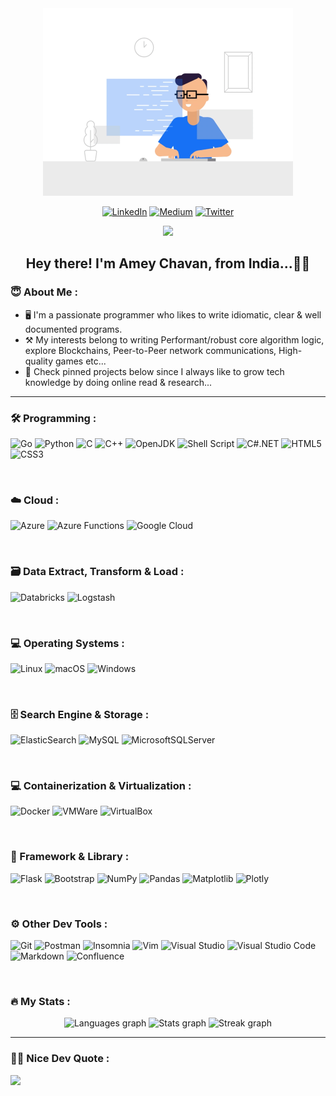 
<div align="center">
  <img height="300px" src="./coding_1.gif" />
</div>

<div align="center">

  [![LinkedIn](https://img.shields.io/badge/LinkedIn-0077B5?style=for-the-badge&logo=linkedin&logoColor=white)](https://linkedin.com/in/apchavan)
  [![Medium](https://img.shields.io/badge/Medium-12100E?style=for-the-badge&logo=medium&logoColor=white)](https://apchavan.medium.com)
  [![Twitter](https://img.shields.io/badge/Twitter-1DA1F2?style=for-the-badge&logo=twitter&logoColor=white)](https://twitter.com/apchavan) 

</div>

<div align="center">
  <img src="https://visitor-badge.laobi.icu/badge?page_id=apchavan.apchavan&left_text=Profile%20Visits" />
</div>

<h2 align="center">Hey there! I'm <b>Amey Chavan</b>, from India...👋🏻</h2>

<h3 align="left">😇 About Me :</h3>

<p align="left">
  <ul>
    <li>
      🖥️ I'm a passionate programmer who likes to write idiomatic, clear & well documented programs.
    </li>
    <li>
      ⚒️ My interests belong to writing Performant/robust core algorithm logic, explore Blockchains, Peer-to-Peer network communications, High-quality games etc...
    </li>
    <li>
      📌 Check pinned projects below since I always like to grow tech knowledge by doing online read & research...
    </li>
  </ul>
</p>

<hr />

<h3 align="left">🛠 Programming :</h3>

<div align="left">

  ![Go](https://img.shields.io/badge/Go-00ADD8?style=for-the-badge&logo=go&logoColor=white)
  ![Python](https://img.shields.io/badge/Python-FFD43B?style=for-the-badge&logo=python&logoColor=blue)
  ![C](https://img.shields.io/badge/C-00599C?style=for-the-badge&logo=c&logoColor=white)
  ![C++](https://img.shields.io/badge/C%2B%2B-00599C?style=for-the-badge&logo=c%2B%2B&logoColor=white)
  ![OpenJDK](https://img.shields.io/badge/OpenJDK-ED8B00?style=for-the-badge&logo=openjdk&logoColor=white)
  ![Shell Script](https://img.shields.io/badge/Shell_script-000000?style=for-the-badge&logo=gnu-bash&logoColor=white)
  ![C#.NET](https://img.shields.io/badge/c%23-%23239120?style=for-the-badge&logo=c-sharp&logoColor=white)
  ![HTML5](https://img.shields.io/badge/html5-FF8500?style=for-the-badge&logo=html5&logoColor=white)
  ![CSS3](https://img.shields.io/badge/css3-2050FF?style=for-the-badge&logo=css3&logoColor=white)

</div>

<br>

<h3 align="left">☁️ Cloud :</h3>

<div align="left">

  ![Azure](https://img.shields.io/badge/Azure-2050FF?style=for-the-badge&logo=microsoftazure&logoColor=white)
  ![Azure Functions](https://img.shields.io/badge/Azure_Functions-0062AD?style=for-the-badge&logo=azure-functions&logoColor=white)
  ![Google Cloud](https://img.shields.io/badge/Google%20Cloud-FF5500?style=for-the-badge&logo=google-cloud&logoColor=white)

</div>

<br>

<h3 align="left">🗃️ Data Extract, Transform & Load :</h3>

<div align="left">

  ![Databricks](https://img.shields.io/badge/Databricks-FF3621?style=for-the-badge&logo=Databricks&logoColor=white)
  ![Logstash](https://img.shields.io/badge/Logstash-005571?style=for-the-badge&logo=Logstash&logoColor=white)

</div>

<br>

<h3 align="left">💻 Operating Systems :</h3>

<div align="left">

  ![Linux](https://img.shields.io/badge/Linux-FCC624?style=for-the-badge&logo=linux&logoColor=black)
  ![macOS](https://img.shields.io/badge/mac%20os-000000?style=for-the-badge&logo=apple&logoColor=white)
  ![Windows](https://img.shields.io/badge/Windows-0078D6?style=for-the-badge&logo=windows&logoColor=white)

</div>

<br>

<h3 align="left">🗄️ Search Engine & Storage :</h3>

<div align="left">

  ![ElasticSearch](https://img.shields.io/badge/-ElasticSearch-005571?style=for-the-badge&logo=elasticsearch)
  ![MySQL](https://img.shields.io/badge/MySQL-005C84?style=for-the-badge&logo=mysql&logoColor=white)
  ![MicrosoftSQLServer](https://img.shields.io/badge/Microsoft%20SQL%20Server-CC2927?style=for-the-badge&logo=microsoft%20sql%20server&logoColor=white)

</div>

<br>

<h3 align="left">💻 Containerization & Virtualization :</h3>

<div align="left">

  ![Docker](https://img.shields.io/badge/docker-00C0FF?style=for-the-badge&logo=docker&logoColor=white)
  ![VMWare](https://img.shields.io/badge/VMware-231f20?style=for-the-badge&logo=VMware&logoColor=white)
  ![VirtualBox](https://img.shields.io/badge/VirtualBox-21416b?style=for-the-badge&logo=VirtualBox&logoColor=white)

</div>

<br>

<h3 align="left">🚀 Framework & Library :</h3>

<div align="left">

  ![Flask](https://img.shields.io/badge/Flask-000000?style=for-the-badge&logo=flask&logoColor=white)
  ![Bootstrap](https://img.shields.io/badge/Bootstrap-BF00FF?style=for-the-badge&logo=bootstrap&logoColor=white)
  ![NumPy](https://img.shields.io/badge/Numpy-777BB4?style=for-the-badge&logo=numpy&logoColor=white)
  ![Pandas](https://img.shields.io/badge/Pandas-2C2D72?style=for-the-badge&logo=pandas&logoColor=white)
  ![Matplotlib](https://img.shields.io/badge/Matplotlib-2080FF?style=for-the-badge&logo=Matplotlib&logoColor=white)
  ![Plotly](https://img.shields.io/badge/Plotly-239120?style=for-the-badge&logo=plotly&logoColor=white)

</div>

<br>

<h3 align="left">⚙️ Other Dev Tools :</h3>

<div align="left">

  ![Git](https://img.shields.io/badge/Git-FF5500?style=for-the-badge&logo=git&logoColor=white)
  ![Postman](https://img.shields.io/badge/Postman-FF6C37?style=for-the-badge&logo=postman&logoColor=white)
  ![Insomnia](https://img.shields.io/badge/Insomnia-black?style=for-the-badge&logo=insomnia&logoColor=5849BE)
  ![Vim](https://img.shields.io/badge/VIM-008F00?&style=for-the-badge&logo=vim&logoColor=white)
  ![Visual Studio](https://img.shields.io/badge/Visual_Studio-5C2D91?style=for-the-badge&logo=visual%20studio&logoColor=white)
  ![Visual Studio Code](https://img.shields.io/badge/Visual_Studio_Code-0078D4?style=for-the-badge&logo=visual%20studio%20code&logoColor=white)
  ![Markdown](https://img.shields.io/badge/Markdown-000000?style=for-the-badge&logo=markdown&logoColor=white)
  ![Confluence](https://img.shields.io/badge/Confluence-000FFF?style=for-the-badge&logo=confluence&logoColor=white)

</div>

<br>

<h3 align="left">🔥 My Stats :</h3>

<div align="center">

  <img src="https://github-readme-stats.vercel.app/api/top-langs?username=apchavan&locale=en&hide_title=false&layout=compact&card_width=320&langs_count=15&theme=monokai&order=2&custom_title=Programming%20Stats" height="200" alt="Languages graph" />
  <img src="https://github-readme-stats.vercel.app/api?username=apchavan&hide_title=false&hide_rank=true&show_icons=true&include_all_commits=true&count_private=true&disable_animations=false&theme=monokai&locale=en&order=1&custom_title=Amey's%20Profile%20Stats" height="200" alt="Stats graph" />
  <img src="https://streak-stats.demolab.com?user=apchavan&locale=en&mode=weekly&theme=monokai&border_radius=5&order=3" height="200" alt="Streak graph" />

</div>

<hr />

<h3 align="left">✍🏻 Nice Dev Quote :</h3>

![](https://quotes-github-readme.vercel.app/api?type=horizontal&theme=monokai)

<!--
<h3 align="left">🏆 GitHub Trophies :</h3>

![](https://github-profile-trophy.vercel.app/?username=apchavan&theme=monokai&no-frame=true&no-bg=false&margin-w=4)

<h3 align="left">🐦 Latest Tweet :</h3>

[![](https://gtce.itsvg.in/api?username=apchavan&theme=monokai)](https://github.com/VishwaGauravIn/github-twitter-card-embed)

-->
